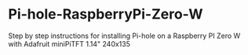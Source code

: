 # Pi-hole-RaspberryPi-Zero-W
Step by step instructions for installing Pi-hole on a Raspberry PI Zero W with Adafruit miniPiTFT 1.14" 240x135
